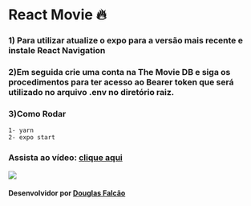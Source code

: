 # React Movie 🔥

### 1) Para utilizar atualize o expo para a versão mais recente e instale React Navigation

### 2)Em seguida crie uma conta na The Movie DB e siga os procedimentos para ter acesso ao Bearer token que será utilizado no arquivo .env no diretório raiz.

### 3)Como Rodar
```
1- yarn
2- expo start
```

### Assista ao vídeo: [clique aqui](https://www.youtube.com/watch?v=EXN9pi6snGI)

![](https://user-images.githubusercontent.com/45522944/134780632-7b4caf8b-c625-4b04-a996-572fe04cefcb.png)




#### Desenvolvidor por [Douglas Falcão](https://douglasjr97.github.io/portfolio-projetos/)
